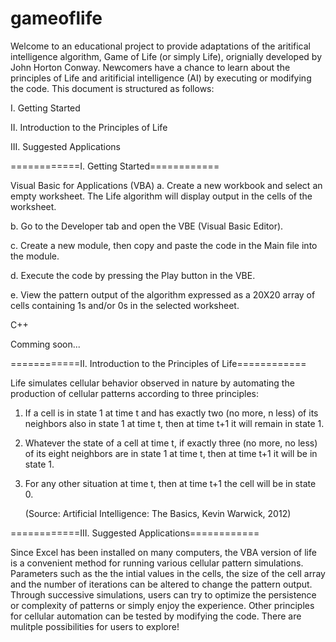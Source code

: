 # gameoflife

Welcome to an educational project to provide adaptations of the aritifical intelligence algorithm, Game of Life (or simply Life), orignially developed by John Horton Conway. Newcomers have a chance to learn about the principles of Life and aritificial intelligence (AI) by executing or modifying the code. This document is structured as follows:

I. Getting Started

II. Introduction to the Principles of Life

III. Suggested Applications

============I. Getting Started============

Visual Basic for Applications (VBA)
   a. Create a new workbook and select an empty worksheet. The Life algorithm will display output in the cells of the worksheet.
   
   b. Go to the Developer tab and open the VBE (Visual Basic Editor).
   
   c. Create a new module, then copy and paste the code in the Main file into the module. 
   
   d. Execute the code by pressing the Play button in the VBE.
   
   e. View the pattern output of the algorithm expressed as a 20X20 array of cells containing 1s and/or 0s in the selected worksheet.
   
C++

Comming soon...

============II. Introduction to the Principles of Life============

Life simulates cellular behavior observed in nature by automating the production of cellular patterns according to three principles: 

1) If a cell is in state 1 at time t and has exactly two (no more, n less) of its neighbors also in state 1 at time t, then at time t+1    it will remain in state 1.

2) Whatever the state of a cell at time t, if exactly three (no more, no less) of its eight neighbors are in state 1 at time t, then at    time t+1 it will be in state 1.

3) For any other situation at time t, then at time t+1 the cell will be in state 0.
   
   (Source: Artificial Intelligence: The Basics, Kevin Warwick, 2012)
   
============III. Suggested Applications============

Since Excel has been installed on many computers, the VBA version of life is a convenient method for running various cellular pattern simulations. Parameters such as the the intial values in the cells, the size of the cell array and the number of iterations can be altered to change the pattern output. Through successive simulations, users can try to optimize the persistence or complexity of patterns or simply enjoy the experience. Other principles for cellular automation can be tested by modifying the code. There are mulitple possibilities for users to explore!
